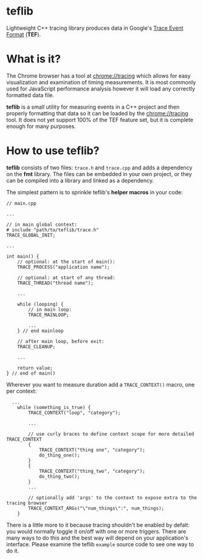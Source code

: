 # teflib
Lightweight C++ tracing library produces data in Google's
[Trace Event Format](https://docs.google.com/document/d/1CvAClvFfyA5R-PhYUmn5OOQtYMH4h6I0nSsKchNAySU/edit#heading=h.yr4qxyxotyw)
(**TEF**).

# What is it?
The Chrome browser has a tool at [chrome://tracing](chrome://tracing)
which allows for easy visualization and examination of timing measurements.
It is most commonly used for JavaScript performance analysis however it will load any correctly formatted data file.

**teflib** is a small utility for measuring events in a C++ project and then properly formatting that data so it can be loaded by the [chrome://tracing](chrome://tracing) tool.
It does not yet support 100% of the TEF feature set, but it is complete enough for many purposes.

# How to use teflib?
**teflib** consists of two files: `trace.h` and `trace.cpp` and adds a dependency on the **fmt** library.
The files can be embedded in your own project, or they can be compiled into a library and linked as a dependency.

The simplest pattern is to sprinkle teflib's **helper macros** in your code:
```
// main.cpp

...

// in main global context:
# include "path/to/teflib/trace.h"
TRACE_GLOBAL_INIT;

...

int main() {
    // optional: at the start of main():
    TRACE_PROCESS("application name");

    // optional: at start of any thread:
    TRACE_THREAD("thread name");
 
    ...
   
    while (looping) { 
        // in main loop:
        TRACE_MAINLOOP;

        ...
    } // end mainloop

    // after main loop, before exit:
    TRACE_CLEANUP;
    
    ...

    return value;
} // end of main()
```

Wherever you want to measure duration add a `TRACE_CONTEXT()` macro, one per context:
```
  ...
    while (something_is_true) {
        TRACE_CONTEXT("loop", "category");

        ...

        // use curly braces to define context scope for more detailed TRACE_CONTEXT
        {
            TRACE_CONTEXT("thing one", "category");
            do_thing_one();
        }
        {
            TRACE_CONTEXT("thing_two", "category");
            do_thing_two();
        }
        ...

        // optionally add 'args' to the context to expose extra to the tracing browser
        TRACE_CONTEXT_ARGs("\"num_things\":", num_things);
    }
```

There is a little more to it because tracing shouldn't be enabled by defalt: you would normally toggle it on/off with one or more triggers.
There are many ways to do this and the best way will depend on your application's interface.
Please examine the teflib `example` source code to see one way to do it.

